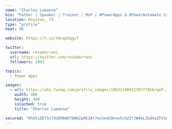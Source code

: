 ```yaml
---
name: "Charles Lamanna"
bio: "Father | Speaker | Trainer | MVP | #PowerApps & #PowerAutomate Community Super User | YouTuber Right-pointing triangle http://youtube.com/c/rezadorrani | Learn - Share - Clockwise rightwards and leftwards open circle arrows"
location: Houston, TX
type: "profile"
heat: 96

website: https://t.co/tAcqSdqguf

twitter:
  username: rezadorrani
  url: https://twitter.com/rezadorrani
  followers: 2943

topics:
  - Power Apps

images:
  - url: https://pbs.twimg.com/profile_images/1063114045270777856/qeT-jpWr_400x400.jpg
    width: 400
    height: 400
    isCached: true
    title: "Charles Lamanna"

secured: "KhXX1QET5cT3UEMbWXT6Wb2pRE3At7exSsmCOnvx5cGZItJW4kLIGdkaZFU1n5Y/720Ldok1EohlW9ZXZpUde5JuF/0G1wI2DUgnASeolVQrrJ6/wEWNJD6iB8+FSyFsipzyKKQFTTvahpKU7ksU0gtfDLHJBJs08nCJkrJm4d5/gBL4pwXwu/kYSiRMPtfsYu1eMOH3bDz5G20q44xsl8hVIPXwBJhwgdFY4CxBqa+OvIG83xujMwoDGamdmg/F9PhvTJ3eezwJ+vgH61p3clF9zfdIEO7GcU7LyE6Nsb/udG5FAen8cN9MsUQsIyJnF3Tz0MSntw8iqThPHSV5THGJdiBiFjwDKTtsti6y9wO+f8KSCm0QqXBfO5kNMuz9UOOBfd36cLGn5a2cz0N6pA1d3jEKg8Y3qtWV8xImlZk=;+lqqe+oGy6aqP4hmSxp2rQ=="
---
```


